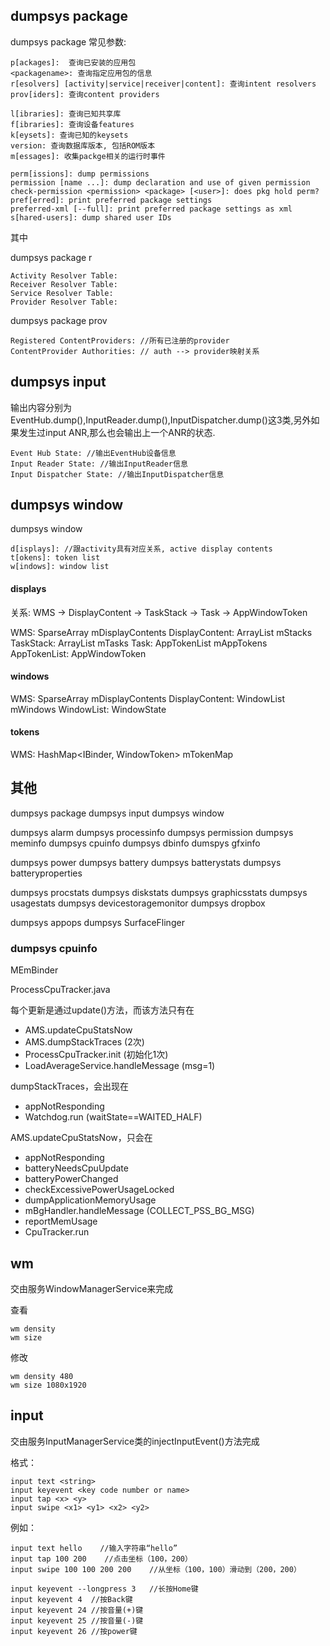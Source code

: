 ## dumpsys package


dumpsys package 常见参数:

    p[ackages]:  查询已安装的应用包
    <packagename>: 查询指定应用包的信息
    r[esolvers] [activity|service|receiver|content]: 查询intent resolvers
    prov[iders]: 查询content providers

    l[ibraries]: 查询已知共享库
    f[ibraries]: 查询设备features
    k[eysets]: 查询已知的keysets
    version: 查询数据库版本, 包括ROM版本
    m[essages]: 收集packge相关的运行时事件

    perm[issions]: dump permissions
    permission [name ...]: dump declaration and use of given permission
    check-permission <permission> <package> [<user>]: does pkg hold perm?
    pref[erred]: print preferred package settings
    preferred-xml [--full]: print preferred package settings as xml
    s[hared-users]: dump shared user IDs


其中

dumpsys package r

    Activity Resolver Table:
    Receiver Resolver Table:
    Service Resolver Table:
    Provider Resolver Table:


dumpsys package prov

    Registered ContentProviders: //所有已注册的provider
    ContentProvider Authorities: // auth --> provider映射关系


## dumpsys input


输出内容分别为EventHub.dump(),InputReader.dump(),InputDispatcher.dump()这3类,另外如果发生过input ANR,那么也会输出上一个ANR的状态.


    Event Hub State: //输出EventHub设备信息
    Input Reader State: //输出InputReader信息
    Input Dispatcher State: //输出InputDispatcher信息



## dumpsys window

dumpsys window

    d[isplays]: //跟activity具有对应关系, active display contents
    t[okens]: token list
    w[indows]: window list

#### displays

关系: WMS -> DisplayContent -> TaskStack -> Task -> AppWindowToken

WMS: SparseArray<DisplayContent> mDisplayContents
DisplayContent: ArrayList<TaskStack> mStacks
TaskStack: ArrayList<Task> mTasks
Task: AppTokenList mAppTokens
AppTokenList: AppWindowToken

#### windows

WMS: SparseArray<DisplayContent> mDisplayContents
DisplayContent: WindowList mWindows
WindowList: WindowState

#### tokens

WMS: HashMap<IBinder, WindowToken> mTokenMap


## 其他


  dumpsys package
  dumpsys input
  dumpsys window

  dumpsys alarm
  dumpsys processinfo
  dumpsys permission
  dumpsys meminfo
  dumpsys cpuinfo
  dumpsys dbinfo
  dumspys gfxinfo

  dumpsys power
  dumpsys battery
  dumpsys batterystats
  dumpsys batteryproperties

  dumpsys procstats
  dumpsys diskstats
  dumpsys graphicsstats
  dumpsys usagestats
  dumpsys devicestoragemonitor
  dumpsys dropbox

  dumpsys appops
  dumpsys SurfaceFlinger



### dumpsys cpuinfo

MEmBinder

ProcessCpuTracker.java

每个更新是通过update()方法，而该方法只有在

- AMS.updateCpuStatsNow
- AMS.dumpStackTraces (2次)
- ProcessCpuTracker.init (初始化1次)
- LoadAverageService.handleMessage (msg=1)


dumpStackTraces，会出现在

- appNotResponding
- Watchdog.run (waitState==WAITED_HALF)


AMS.updateCpuStatsNow，只会在

- appNotResponding
- batteryNeedsCpuUpdate
- batteryPowerChanged
- checkExcessivePowerUsageLocked
- dumpApplicationMemoryUsage
- mBgHandler.handleMessage  (COLLECT_PSS_BG_MSG)
- reportMemUsage
- CpuTracker.run


## wm

交由服务WindowManagerService来完成

查看

	wm density
	wm size

修改

	wm density 480
	wm size 1080x1920


## input

交由服务InputManagerService类的injectInputEvent()方法完成

格式：

    input text <string>
    input keyevent <key code number or name>
    input tap <x> <y>
    input swipe <x1> <y1> <x2> <y2>

例如：

	input text hello    //输入字符串“hello”
	input tap 100 200    //点击坐标（100，200）
	input swipe 100 100 200 200    //从坐标（100，100）滑动到（200，200）

	input keyevent --longpress 3   //长按Home键
	input keyevent 4  //按Back键
	input keyevent 24 //按音量(+)键
	input keyevent 25 //按音量(-)键
	input keyevent 26 //按power键
